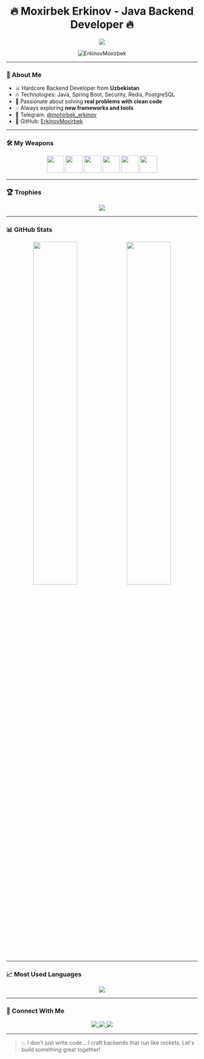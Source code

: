 <h1 align="center">🔥 Moxirbek Erkinov - Java Backend Developer 🔥</h1>
<p align="center">
  <img src="https://readme-typing-svg.herokuapp.com?font=Fira+Code&duration=3000&pause=1000&color=F97316&center=true&vCenter=true&width=500&lines=Backend+Engineer;REST+API+|+Spring+Boot+|+JWT+Expert;Code+Like+a+Beast+🔥;Always+Learning+💡" />
</p>

<p align="center">
  <img src="https://komarev.com/ghpvc/?username=ErkinovMoxirbek&label=Profile%20Views&color=0e75b6&style=flat" alt="ErkinovMoxirbek" />
</p>

---

### 🧠 About Me
- ⚔️ Hardcore Backend Developer from **Uzbekistan**
- 🔥 Technologies: Java, Spring Boot, Security, Redis, PostgreSQL
- 🎯 Passionate about solving **real problems with clean code**
- 💡 Always exploring **new frameworks and tools**
- 📲 Telegram: [@mohirbek_erkinov](https://t.me/mohirbek_erkinov)
- 🔗 GitHub: [ErkinovMoxirbek](https://github.com/ErkinovMoxirbek)

---

### 🛠️ My Weapons
<p align="center">
  <img src="https://cdn.jsdelivr.net/gh/devicons/devicon/icons/java/java-original.svg" width="45"/>
  <img src="https://cdn.jsdelivr.net/gh/devicons/devicon/icons/spring/spring-original.svg" width="45"/>
  <img src="https://cdn.jsdelivr.net/gh/devicons/devicon/icons/mysql/mysql-original.svg" width="45"/>
  <img src="https://cdn.jsdelivr.net/gh/devicons/devicon/icons/postgresql/postgresql-original.svg" width="45"/>
  <img src="https://cdn.jsdelivr.net/gh/devicons/devicon/icons/redis/redis-original.svg" width="45"/>
  <img src="https://cdn.jsdelivr.net/gh/devicons/devicon/icons/docker/docker-original.svg" width="45"/>

---

### 🏆 Trophies
<p align="center">
  <img src="https://github-profile-trophy.vercel.app/?username=ErkinovMoxirbek&theme=algolia&no-bg=true&margin-w=15" />
</p>

---

### 📊 GitHub Stats

<p align="center">
  <img src="https://github-readme-stats.vercel.app/api?username=ErkinovMoxirbek&show_icons=true&theme=algolia" width="48%" />
  <img src="https://github-readme-streak-stats.herokuapp.com/?user=ErkinovMoxirbek&theme=algolia" width="48%" />
</p>

---

### 📈 Most Used Languages
<p align="center">
  <img src="https://github-readme-stats.vercel.app/api/top-langs/?username=ErkinovMoxirbek&layout=compact&theme=algolia" />
</p>

---

### 🔗 Connect With Me
<p align="center">
  <a href="https://t.me/mohirbek_erkinov">
    <img src="https://img.shields.io/badge/Telegram-26A5E4?style=for-the-badge&logo=telegram&logoColor=white"/>
  </a>
  <a href="mailto:youremail@gmail.com">
    <img src="https://img.shields.io/badge/Email-D14836?style=for-the-badge&logo=gmail&logoColor=white"/>
  </a>
  <a href="https://github.com/ErkinovMoxirbek">
    <img src="https://img.shields.io/badge/GitHub-171515?style=for-the-badge&logo=github&logoColor=white"/>
  </a>
</p>

---

> 💥 I don't just write code... I craft backends that run like rockets. Let's build something great together!